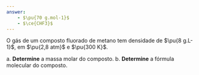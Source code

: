 ```yaml
---
answer:
    - $\pu{70 g.mol-1}$
    - $\ce{CHF3}$
---
```


O gás de um composto fluorado de metano tem densidade de $\pu{8 g.L-1}$, em $\pu{2,8 atm}$ e $\pu{300 K}$.

a. **Determine** a massa molar do composto.
b. **Determine** a fórmula molecular do composto.
